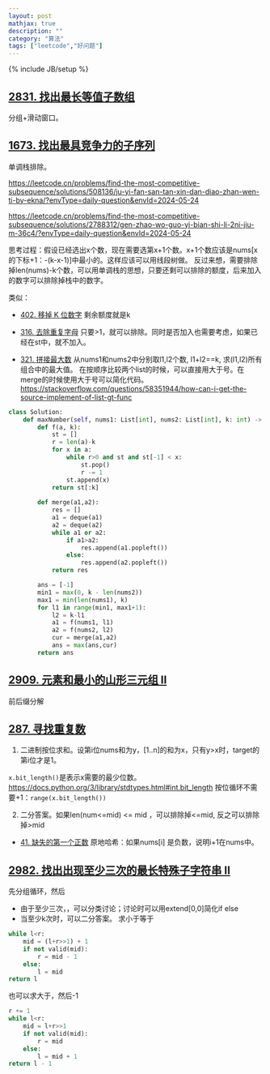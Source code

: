 ```yaml
---
layout: post
mathjax: true
description: ""
category: "算法"
tags: ["leetcode","好问题"]
---
```

{% include JB/setup %}

## [2831. 找出最长等值子数组](https://leetcode.cn/problems/find-the-longest-equal-subarray/description/?envType=daily-question&envId=2024-05-23)

分组+滑动窗口。

## [1673. 找出最具竞争力的子序列](https://leetcode.cn/problems/find-the-most-competitive-subsequence/description/?envType=daily-question&envId=2024-05-24)

单调栈排除。

<https://leetcode.cn/problems/find-the-most-competitive-subsequence/solutions/508136/ju-yi-fan-san-tan-xin-dan-diao-zhan-wen-ti-by-ekna/?envType=daily-question&envId=2024-05-24>

<https://leetcode.cn/problems/find-the-most-competitive-subsequence/solutions/2788312/gen-zhao-wo-guo-yi-bian-shi-li-2ni-jiu-m-36c4/?envType=daily-question&envId=2024-05-24>

思考过程：假设已经选出x个数，现在需要选第x+1个数。x+1个数应该是nums[x的下标+1：-(k-x-1)]中最小的。这样应该可以用线段树做。
反过来想，需要排除掉len(nums)-k个数，可以用单调栈的思想，只要还剩可以排除的额度，后来加入的数字可以排除掉栈中的数字。

类似：
- [402. 移掉 K 位数字](https://leetcode.cn/problems/remove-k-digits/description/)
剩余额度就是k

- [316. 去除重复字母](https://leetcode.cn/problems/remove-duplicate-letters/description/)
只要>1，就可以排除。同时是否加入也需要考虑，如果已经在st中，就不加入。

- [321. 拼接最大数](https://leetcode.cn/problems/create-maximum-number/description/)
从nums1和nums2中分别取l1,l2个数, l1+l2==k, 求(l1,l2)所有组合中的最大值。
在按顺序比较两个list的时候，可以直接用大于号。在merge的时候使用大于号可以简化代码。
<https://stackoverflow.com/questions/58351944/how-can-i-get-the-source-implement-of-list-gt-func>

```py
class Solution:
    def maxNumber(self, nums1: List[int], nums2: List[int], k: int) -> List[int]:
        def f(a, k):
            st = []
            r = len(a)-k
            for x in a:
                while r>0 and st and st[-1] < x:
                    st.pop()
                    r -= 1
                st.append(x)
            return st[:k]
        
        def merge(a1,a2):
            res = []
            a1 = deque(a1)
            a2 = deque(a2)
            while a1 or a2:
                if a1>a2:
                    res.append(a1.popleft())
                else:
                    res.append(a2.popleft())
            return res

        ans = [-1]
        min1 = max(0, k - len(nums2))
        max1 = min(len(nums1), k)
        for l1 in range(min1, max1+1):
            l2 = k-l1
            a1 = f(nums1, l1)
            a2 = f(nums2, l2)
            cur = merge(a1,a2)
            ans = max(ans,cur)
        return ans
```

## [2909. 元素和最小的山形三元组 II](https://leetcode.cn/problems/minimum-sum-of-mountain-triplets-ii/description/)
前后缀分解

## [287. 寻找重复数](https://leetcode.cn/problems/find-the-duplicate-number/description/)
1. 二进制按位求和。设第i位nums和为y，[1..n]的和为x，只有y>x时，target的第i位才是1。

`x.bit_length()`是表示x需要的最少位数。<https://docs.python.org/3/library/stdtypes.html#int.bit_length> 按位循环不需要+1：`range(x.bit_length())`

2. 二分答案。如果len(num<=mid) <= mid ，可以排除掉<=mid, 反之可以排除掉>mid

- [41. 缺失的第一个正数](https://leetcode.cn/problems/first-missing-positive/description/)
原地哈希：如果nums[i] 是负数，说明i+1在nums中。

## [2982. 找出出现至少三次的最长特殊子字符串 II](https://leetcode.cn/problems/find-longest-special-substring-that-occurs-thrice-ii/description/)
先分组循环，然后
- 由于至少三次，，可以分类讨论；讨论时可以用extend[0,0]简化if else
- 当至少k次时，可以二分答案。
求小于等于
```py
while l<r:
    mid = (l+r>>1) + 1
    if not valid(mid):
        r = mid - 1
    else:
        l = mid 
return l
```
也可以求大于，然后-1
```py
r += 1
while l<r:
    mid = l+r>>1
    if not valid(mid):
        r = mid
    else:
        l = mid + 1
return l - 1
```